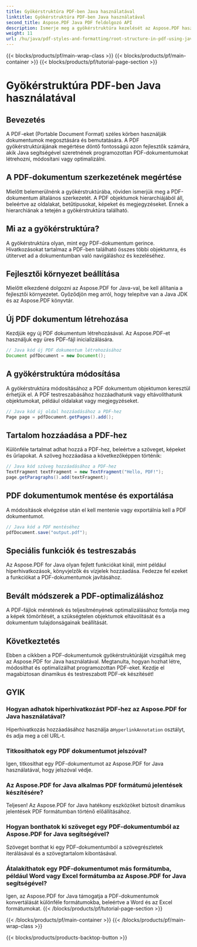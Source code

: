 ```yaml
---
title: Gyökérstruktúra PDF-ben Java használatával
linktitle: Gyökérstruktúra PDF-ben Java használatával
second_title: Aspose.PDF Java PDF feldolgozó API
description: Ismerje meg a gyökérstruktúra kezelését az Aspose.PDF használatával. PDF-fájlok létrehozása, módosítása és javítása.
weight: 11
url: /hu/java/pdf-styles-and-formatting/root-structure-in-pdf-using-java/
---
```


{{< blocks/products/pf/main-wrap-class >}}
{{< blocks/products/pf/main-container >}}
{{< blocks/products/pf/tutorial-page-section >}}

# Gyökérstruktúra PDF-ben Java használatával


## Bevezetés

A PDF-eket (Portable Document Format) széles körben használják dokumentumok megosztására és bemutatására. A PDF gyökérstruktúrájának megértése döntő fontosságú azon fejlesztők számára, akik Java segítségével szeretnének programozottan PDF-dokumentumokat létrehozni, módosítani vagy optimalizálni.

## A PDF-dokumentum szerkezetének megértése

Mielőtt belemerülnénk a gyökérstruktúrába, röviden ismerjük meg a PDF-dokumentum általános szerkezetét. A PDF objektumok hierarchiájából áll, beleértve az oldalakat, betűtípusokat, képeket és megjegyzéseket. Ennek a hierarchiának a tetején a gyökérstruktúra található.

## Mi az a gyökérstruktúra?

A gyökérstruktúra olyan, mint egy PDF-dokumentum gerince. Hivatkozásokat tartalmaz a PDF-ben található összes többi objektumra, és útitervet ad a dokumentumban való navigáláshoz és kezeléséhez. 

## Fejlesztői környezet beállítása

Mielőtt elkezdené dolgozni az Aspose.PDF for Java-val, be kell állítania a fejlesztői környezetet. Győződjön meg arról, hogy telepítve van a Java JDK és az Aspose.PDF könyvtár.

## Új PDF dokumentum létrehozása

Kezdjük egy új PDF dokumentum létrehozásával. Az Aspose.PDF-et használjuk egy üres PDF-fájl inicializálására.

```java
// Java kód új PDF dokumentum létrehozásához
Document pdfDocument = new Document();
```

## A gyökérstruktúra módosítása

A gyökérstruktúra módosításához a PDF dokumentum objektumon keresztül érhetjük el. A PDF testreszabásához hozzáadhatunk vagy eltávolíthatunk objektumokat, például oldalakat vagy megjegyzéseket.

```java
// Java kód új oldal hozzáadásához a PDF-hez
Page page = pdfDocument.getPages().add();
```

## Tartalom hozzáadása a PDF-hez

Különféle tartalmat adhat hozzá a PDF-hez, beleértve a szöveget, képeket és űrlapokat. A szöveg hozzáadása a következőképpen történik:

```java
// Java kód szöveg hozzáadásához a PDF-hez
TextFragment textFragment = new TextFragment("Hello, PDF!");
page.getParagraphs().add(textFragment);
```

## PDF dokumentumok mentése és exportálása

A módosítások elvégzése után el kell mentenie vagy exportálnia kell a PDF dokumentumot.

```java
// Java kód a PDF mentéséhez
pdfDocument.save("output.pdf");
```

## Speciális funkciók és testreszabás

Az Aspose.PDF for Java olyan fejlett funkciókat kínál, mint például hiperhivatkozások, könyvjelzők és vízjelek hozzáadása. Fedezze fel ezeket a funkciókat a PDF-dokumentumok javításához.

## Bevált módszerek a PDF-optimalizáláshoz

A PDF-fájlok méretének és teljesítményének optimalizálásához fontolja meg a képek tömörítését, a szükségtelen objektumok eltávolítását és a dokumentum tulajdonságainak beállítását.

## Következtetés

Ebben a cikkben a PDF-dokumentumok gyökérstruktúráját vizsgáltuk meg az Aspose.PDF for Java használatával. Megtanulta, hogyan hozhat létre, módosíthat és optimalizálhat programozottan PDF-eket. Kezdje el magabiztosan dinamikus és testreszabott PDF-ek készítését!

## GYIK

### Hogyan adhatok hiperhivatkozást PDF-hez az Aspose.PDF for Java használatával?

Hiperhivatkozás hozzáadásához használja a`HyperlinkAnnotation` osztályt, és adja meg a cél URL-t.

### Titkosíthatok egy PDF dokumentumot jelszóval?

Igen, titkosíthat egy PDF-dokumentumot az Aspose.PDF for Java használatával, hogy jelszóval védje.

### Az Aspose.PDF for Java alkalmas PDF formátumú jelentések készítésére?

Teljesen! Az Aspose.PDF for Java hatékony eszközöket biztosít dinamikus jelentések PDF formátumban történő előállításához.

### Hogyan bonthatok ki szöveget egy PDF-dokumentumból az Aspose.PDF for Java segítségével?

Szöveget bonthat ki egy PDF-dokumentumból a szövegrészletek iterálásával és a szövegtartalom kibontásával.

### Átalakíthatok egy PDF-dokumentumot más formátumba, például Word vagy Excel formátumba az Aspose.PDF for Java segítségével?

Igen, az Aspose.PDF for Java támogatja a PDF-dokumentumok konvertálását különféle formátumokba, beleértve a Word és az Excel formátumokat.
{{< /blocks/products/pf/tutorial-page-section >}}

{{< /blocks/products/pf/main-container >}}
{{< /blocks/products/pf/main-wrap-class >}}

{{< blocks/products/products-backtop-button >}}
